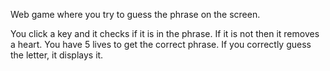 Web game where you try to guess the phrase on the screen.

You click a key and it checks if it is in the phrase. If it is not then it removes a heart. You have 5 lives to get the correct phrase.
If you correctly guess the letter, it displays it.
